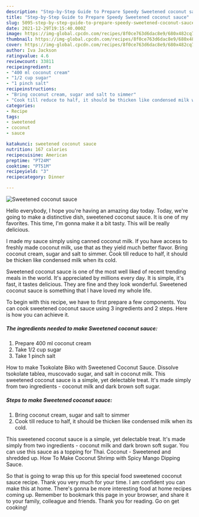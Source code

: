 ```yaml
---
description: "Step-by-Step Guide to Prepare Speedy Sweetened coconut sauce"
title: "Step-by-Step Guide to Prepare Speedy Sweetened coconut sauce"
slug: 5095-step-by-step-guide-to-prepare-speedy-sweetened-coconut-sauce
date: 2021-12-29T19:15:40.000Z
image: https://img-global.cpcdn.com/recipes/8f0ce763d6dac8e9/680x482cq70/sweetened-coconut-sauce-recipe-main-photo.jpg
thumbnail: https://img-global.cpcdn.com/recipes/8f0ce763d6dac8e9/680x482cq70/sweetened-coconut-sauce-recipe-main-photo.jpg
cover: https://img-global.cpcdn.com/recipes/8f0ce763d6dac8e9/680x482cq70/sweetened-coconut-sauce-recipe-main-photo.jpg
author: Iva Jackson
ratingvalue: 4.6
reviewcount: 33811
recipeingredient:
- "400 ml coconut cream"
- "1/2 cup sugar"
- "1 pinch salt"
recipeinstructions:
- "Bring coconut cream, sugar and salt to simmer"
- "Cook till reduce to half, it should be thicken like condensed milk when its cold."
categories:
- Recipe
tags:
- sweetened
- coconut
- sauce

katakunci: sweetened coconut sauce 
nutrition: 167 calories
recipecuisine: American
preptime: "PT24M"
cooktime: "PT51M"
recipeyield: "3"
recipecategory: Dinner

---
```



![Sweetened coconut sauce](https://img-global.cpcdn.com/recipes/8f0ce763d6dac8e9/680x482cq70/sweetened-coconut-sauce-recipe-main-photo.jpg)

Hello everybody, I hope you're having an amazing day today. Today, we're going to make a distinctive dish, sweetened coconut sauce. It is one of my favorites. This time, I'm gonna make it a bit tasty. This will be really delicious.

I made my sauce simply using canned coconut milk. If you have access to freshly made coconut milk, use that as they yield much better flavor. Bring coconut cream, sugar and salt to simmer. Cook till reduce to half, it should be thicken like condensed milk when its cold.

Sweetened coconut sauce is one of the most well liked of recent trending meals in the world. It's appreciated by millions every day. It is simple, it's fast, it tastes delicious. They are fine and they look wonderful. Sweetened coconut sauce is something that I have loved my whole life.


To begin with this recipe, we have to first prepare a few components. You can cook sweetened coconut sauce using 3 ingredients and 2 steps. Here is how you can achieve it.

<!--inarticleads1-->

##### The ingredients needed to make Sweetened coconut sauce:

1. Prepare 400 ml coconut cream
1. Take 1/2 cup sugar
1. Take 1 pinch salt


How to make Tsokolate Biko with Sweetened Coconut Sauce. Dissolve tsokolate tablea, muscovado sugar, and salt in coconut milk. This sweetened coconut sauce is a simple, yet delectable treat. It&#39;s made simply from two ingredients - coconut milk and dark brown soft sugar. 

<!--inarticleads2-->

##### Steps to make Sweetened coconut sauce:

1. Bring coconut cream, sugar and salt to simmer
1. Cook till reduce to half, it should be thicken like condensed milk when its cold.


This sweetened coconut sauce is a simple, yet delectable treat. It&#39;s made simply from two ingredients - coconut milk and dark brown soft sugar. You can use this sauce as a topping for Thai. Coconut - Sweetened and shredded up. How To Make Coconut Shrimp with Spicy Mango Dipping Sauce. 

So that is going to wrap this up for this special food sweetened coconut sauce recipe. Thank you very much for your time. I am confident you can make this at home. There's gonna be more interesting food at home recipes coming up. Remember to bookmark this page in your browser, and share it to your family, colleague and friends. Thank you for reading. Go on get cooking!
